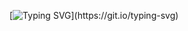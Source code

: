 [![Typing SVG](https://readme-typing-svg.demolab.com/?lines=Hello+,Welcome+To+My+Data+Structures+And+Algorithm+Repository.)](https://git.io/typing-svg)
